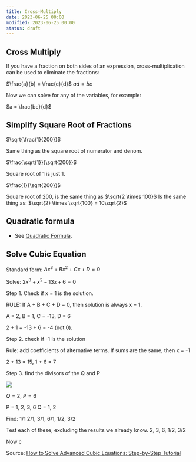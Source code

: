 ```yaml
---
title: Cross-Multiply
date: 2023-06-25 00:00
modified: 2023-06-25 00:00
status: draft
---
```


## Cross Multiply

If you have a fraction on both sides of an expression, cross-multiplication can be used to eliminate the fractions:

$\frac{a}{b} = \frac{c}{d}$
$ad = bc$

Now we can solve for any of the variables, for example:

$a = \frac{bc}{d}$

## Simplify Square Root of Fractions

$\sqrt{\frac{1}{200}}$

Same thing as the square root of numerator and denom.

$\frac{\sqrt{1}}{\sqrt{200}}$

Square root of 1 is just 1.

$\frac{1}{\sqrt{200}}$

Square root of 200, is the same thing as $\sqrt{2 \times 100}$ Is the same thing as: $\sqrt{2} \times \sqrt{100} = 10\sqrt{2}$

## Quadratic formula

* See [Quadratic Formula](quadratic-formula.md).

## Solve Cubic Equation

Standard form: $Ax^3 + Bx^2 + Cx + D = 0$

Solve: $2x^3 + x^2 - 13x + 6 = 0$

Step 1. Check if x = 1 is the solution.

RULE: If A + B + C + D = 0, then solution is always x = 1.

A = 2, B = 1, C = -13, D = 6

2 + 1 + -13 + 6 = -4 (not 0).

Step 2. check if -1 is the solution

Rule: add coefficients of alternative terms. If sums are the same, then x = -1

2 + 13 = 15, 1 + 6 = 7

Step 3. find the divisors of the Q and P

![](../journal/_media/algebra-cheatsheet-divisors-p-q.png)

$Q = 2$, $P = 6$

P = 1, 2, 3, 6
Q = 1, 2

Find: 1/1 2/1, 3/1, 6/1, 1/2, 3/2

Test each of these, excluding the results we already know. 2, 3, 6, 1/2, 3/2

Now c

Source: [How to Solve Advanced Cubic Equations: Step-by-Step Tutorial](https://www.youtube.com/watch?v=hXXdCRsNYOU)
